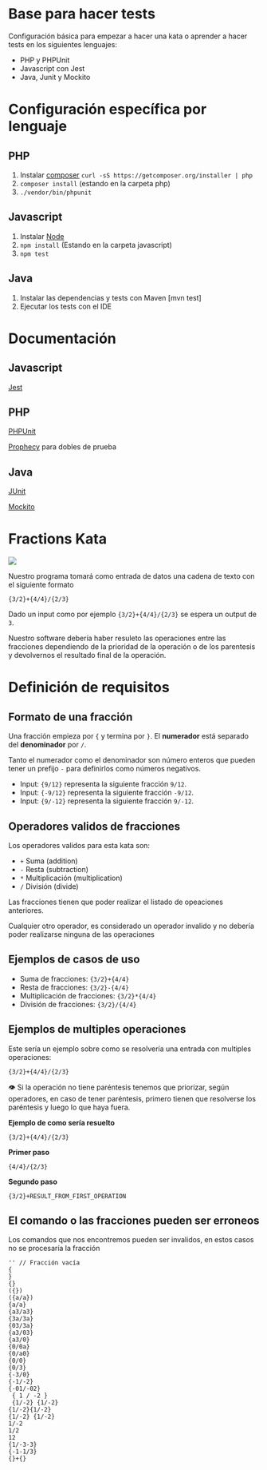 # Base para hacer tests

Configuración básica para empezar a hacer una kata o aprender a hacer tests en los siguientes lenguajes:

- PHP y PHPUnit
- Javascript con Jest
- Java, Junit y Mockito

# Configuración específica por lenguaje

## PHP
1. Instalar [composer](https://getcomposer.org/) `curl -sS https://getcomposer.org/installer | php`
2. `composer install` (estando en la carpeta php)
3. `./vendor/bin/phpunit`

## Javascript
1. Instalar [Node](http://nodejs.org/)
2. `npm install` (Estando en la carpeta javascript)
3. `npm test`

## Java
1. Instalar las dependencias y tests con Maven [mvn test]
2. Ejecutar los tests con el IDE

# Documentación
## Javascript
[Jest](https://jestjs.io)

## PHP
[PHPUnit](https://phpunit.readthedocs.io/)

[Prophecy](https://github.com/phpspec/prophecy) para dobles de prueba

## Java
[JUnit](https://github.com/junit-team/junit/wiki)

[Mockito](http://site.mockito.org/mockito/docs/current/org/mockito/Mockito.html)

# Fractions Kata

![](https://i.imgur.com/6SVdqjG.png)


Nuestro programa tomará como entrada de datos una cadena de texto con el siguiente formato

```
{3/2}+{4/4}/{2/3}
```

Dado un input como por ejemplo `{3/2}+{4/4}/{2/3}` se espera un output de `3`.

Nuestro software debería haber resuleto las operaciones entre las fracciones dependiendo de la prioridad de la operación o de los parentesis y devolvernos el resultado final de la operación.


# Definición de requisitos

## Formato de una fracción

Una fracción empieza por `{` y termina por `}`. El **numerador** está separado del **denominador** por `/`.

Tanto el numerador como el denominador son número enteros que pueden tener un prefijo `-` para definirlos como números negativos.

- Input: `{9/12}`  representa la siguiente fracción `9/12`.
- Input: `{-9/12}` representa la siguiente fracción `-9/12`.
- Input: `{9/-12}` representa la siguiente fracción `9/-12`.

## Operadores validos de fracciones

Los operadores validos para esta kata son:

- `+` Suma (addition)
- `-` Resta (subtraction)
- `*` Multiplicación (multiplication)
- `/` División (divide)

Las fracciones tienen que poder realizar el listado de opeaciones anteriores.

Cualquier otro operador, es considerado un operador invalido y no debería poder realizarse ninguna de las operaciones

## Ejemplos de casos de uso

- Suma de fracciones: `{3/2}+{4/4}`
- Resta de fracciones: `{3/2}-{4/4}`
- Multiplicación de fracciones: `{3/2}*{4/4}`
- División de fracciones: `{3/2}/{4/4}`

## Ejemplos de multiples operaciones

Este sería un ejemplo sobre como se resolvería una entrada con multiples operaciones:

```
{3/2}+{4/4}/{2/3}
```

👁️ Si la operación no tiene paréntesis tenemos que priorizar, según operadores, en caso de tener paréntesis, primero tienen que resolverse los paréntesis y luego lo que haya fuera.

**Ejemplo de como sería resuelto**
```
{3/2}+{4/4}/{2/3}
```
**Primer paso**
```
{4/4}/{2/3}
```

**Segundo paso**
```
{3/2}+RESULT_FROM_FIRST_OPERATION
```
## El comando o las fracciones pueden ser erroneos
Los comandos que nos encontremos pueden ser invalidos, en estos casos no se procesaría la fracción

```
'' // Fracción vacía
{
}
{}
({})
({a/a})
{a/a}
{a3/a3}
{3a/3a}
{03/3a}
{a3/03}
{a3/0}
{0/0a}
{0/a0}
{0/0}
{0/3}
{-3/0}
{-1/-2}
{-01/-02}
 { 1 / -2 }
 {1/-2} {1/-2} 
{1/-2}{1/-2}
{1/-2} {1/-2}
1/-2
1/2
12
{1/-3-3}
{-1-1/3}
{}+{}
```

